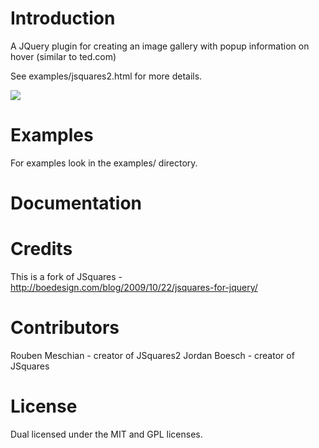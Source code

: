 Introduction
============

A JQuery plugin for creating an image gallery with popup information on hover (similar to ted.com)

See examples/jsquares2.html for more details.

![](https://raw.github.com/rmeschian/jsquares2/master/examples/screenshot.jpg) 

Examples
========

For examples look in the examples/ directory.

Documentation
=============

Credits
=======

This is a fork of JSquares - http://boedesign.com/blog/2009/10/22/jsquares-for-jquery/

Contributors
============

Rouben Meschian - creator of JSquares2
Jordan Boesch   - creator of JSquares

License
=======

Dual licensed under the MIT and GPL licenses.